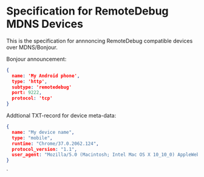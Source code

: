 # Specification for RemoteDebug MDNS Devices

This is the specification for annnoncing RemoteDebug compatible devices over MDNS/Bonjour.

Bonjour announcement:
```json
{
  name: 'My Android phone', 
  type: 'http', 
  subtype: 'remotedebug'
  port: 9222,
  protocol: 'tcp'
}
```

Addtional TXT-record for device meta-data:
```json
{
  name: "My device name",
  type: "mobile",
  runtime: "Chrome/37.0.2062.124",
  protocol_version: "1.1",
  user_agent: "Mozilla/5.0 (Macintosh; Intel Mac OS X 10_10_0) AppleWebKit/537.36 (KHTML, like Gecko) Chrome/37.0.2062.124 Safari/537.36"
}
```




`




